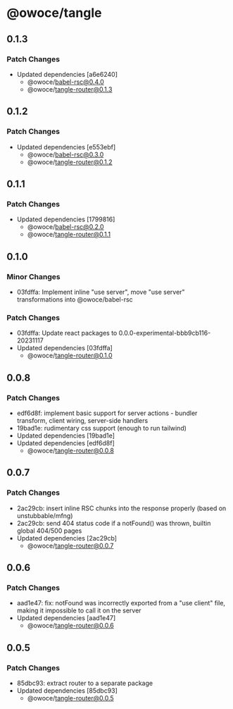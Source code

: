 # @owoce/tangle

## 0.1.3

### Patch Changes

- Updated dependencies [a6e6240]
  - @owoce/babel-rsc@0.4.0
  - @owoce/tangle-router@0.1.3

## 0.1.2

### Patch Changes

- Updated dependencies [e553ebf]
  - @owoce/babel-rsc@0.3.0
  - @owoce/tangle-router@0.1.2

## 0.1.1

### Patch Changes

- Updated dependencies [1799816]
  - @owoce/babel-rsc@0.2.0
  - @owoce/tangle-router@0.1.1

## 0.1.0

### Minor Changes

- 03fdffa: Implement inline "use server", move "use server" transformations into @owoce/babel-rsc

### Patch Changes

- 03fdffa: Update react packages to 0.0.0-experimental-bbb9cb116-20231117
- Updated dependencies [03fdffa]
  - @owoce/tangle-router@0.1.0

## 0.0.8

### Patch Changes

- edf6d8f: implement basic support for server actions - bundler transform, client wiring, server-side handlers
- 19bad1e: rudimentary css support (enough to run tailwind)
- Updated dependencies [19bad1e]
- Updated dependencies [edf6d8f]
  - @owoce/tangle-router@0.0.8

## 0.0.7

### Patch Changes

- 2ac29cb: insert inline RSC chunks into the response properly (based on unstubbable/mfng)
- 2ac29cb: send 404 status code if a notFound() was thrown, builtin global 404/500 pages
- Updated dependencies [2ac29cb]
  - @owoce/tangle-router@0.0.7

## 0.0.6

### Patch Changes

- aad1e47: fix: notFound was incorrectly exported from a "use client" file, making it impossible to call it on the server
- Updated dependencies [aad1e47]
  - @owoce/tangle-router@0.0.6

## 0.0.5

### Patch Changes

- 85dbc93: extract router to a separate package
- Updated dependencies [85dbc93]
  - @owoce/tangle-router@0.0.5
